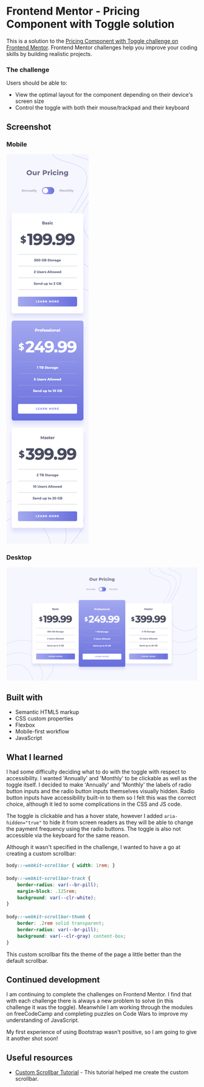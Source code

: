 # Frontend Mentor - Pricing Component with Toggle solution
This is a solution to the [Pricing Component with Toggle challenge on Frontend Mentor](https://www.frontendmentor.io/challenges/pricing-component-with-toggle-8vPwRMIC). Frontend Mentor challenges help you improve your coding skills by building realistic projects. 

### The challenge
Users should be able to:
- View the optimal layout for the component depending on their device's screen size
- Control the toggle with both their mouse/trackpad and their keyboard

## Screenshot

### Mobile
![](screenshot-mobile.png)

### Desktop
![](screenshot-desktop.png)

## Built with
- Semantic HTML5 markup
- CSS custom properties
- Flexbox
- Mobile-first workflow
- JavaScript

## What I learned

I had some difficulty deciding what to do with the toggle with respect to accessibility. I wanted 'Annually' and 'Monthly' to be clickable as well as the toggle itself. I decided to make 'Annually' and 'Monthly' the labels of radio button inputs and the radio button inputs themselves visually hidden. Radio button inputs have accessibility built-in to them so I felt this was the correct choice, although it led to some complications in the CSS and JS code.

The toggle is clickable and has a hover state, however I added `aria-hidden="true"` to hide it from screen readers as they will be able to change the payment frequency using the radio buttons. The toggle is also not accessible via the keyboard for the same reason.

Although it wasn't specified in the challenge, I wanted to have a go at creating a custom scrollbar:
```css
body::-webkit-scrollbar { width: 1rem; }

body::-webkit-scrollbar-track {
    border-radius: var(--br-pill);
    margin-block: .125rem;
    background: var(--clr-white);
}

body::-webkit-scrollbar-thumb {
    border: .2rem solid transparent;
    border-radius: var(--br-pill);
    background: var(--clr-gray) content-box;
}
```
This custom scrollbar fits the theme of the page a little better than the default scrollbar.


## Continued development

I am continuing to complete the challenges on Frontend Mentor. I find that with each challenge there is always a new problem to solve (in this challenge it was the toggle). Meanwhile I am working through the modules on freeCodeCamp and completing puzzles on Code Wars to improve my understanding of JavaScript.

My first experience of using Bootstrap wasn't positive, so I am going to give it another shot soon!

## Useful resources

- [Custom Scrollbar Tutorial](https://www.youtube.com/watch?v=lvKK2fs6h4I) - This tutorial helped me create the custom scrollbar.